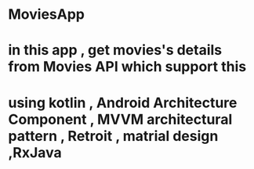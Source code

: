 # MoviesApp
# in this app , get movies's details from Movies API which support this 
# using kotlin , Android Architecture Component  , MVVM architectural pattern , Retroit , matrial design ,RxJava
